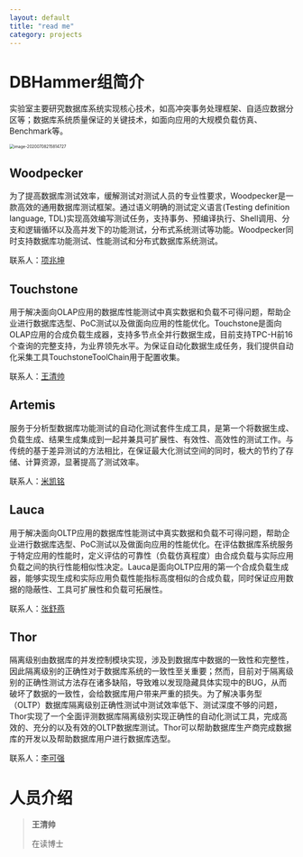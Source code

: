 ```yaml
---
layout: default
title: "read me"
category: projects
---
```


# DBHammer组简介

实验室主要研究数据库系统实现核心技术，如高冲突事务处理框架、自适应数据分区等；数据库系统质量保证的关键技术，如面向应用的大规模负载仿真、Benchmark等。

<img src="https://tva1.sinaimg.cn/large/007S8ZIlgy1ggjwsk32phj30jg0jcqg9.jpg" alt="image-20200708215814727" style="zoom:50%;" />

## Woodpecker

为了提高数据库测试效率，缓解测试对测试人员的专业性要求，Woodpecker是一款高效的通用数据库测试框架。通过语义明确的测试定义语言(Testing definition language, TDL)实现高效编写测试任务，支持事务、预编译执行、Shell调用、分支和逻辑循环以及高并发下的功能测试，分布式系统测试等功能。Woodpecker同时支持数据库功能测试、性能测试和分布式数据库系统测试。

联系人：[项兆坤](mailto:zkxiang@stu.ecnu.edu.cn)

## Touchstone
用于解决面向OLAP应用的数据库性能测试中真实数据和负载不可得问题，帮助企业进行数据库选型、PoC测试以及做面向应用的性能优化。Touchstone是面向OLAP应用的合成负载生成器，支持多节点全并行数据生成，目前支持TPC-H前16个查询的完整支持，为业界领先水平。为保证自动化数据生成任务，我们提供自动化采集工具TouchstoneToolChain用于配置收集。

联系人：[王清帅](mailto:qswang@stu.ecnu.edu.cn)

## Artemis

服务于分析型数据库功能测试的自动化测试套件生成工具，是第一个将数据生成、负载生成、结果生成集成到一起并兼具可扩展性、有效性、高效性的测试工作。与传统的基于差异测试的方法相比，在保证最大化测试空间的同时，极大的节约了存储、计算资源，显著提高了测试效率。

联系人：[米凯铭](mailto:mkm@stu.ecnu.edu.cn)

## Lauca

用于解决面向OLTP应用的数据库性能测试中真实数据和负载不可得问题，帮助企业进行数据库选型、PoC测试以及做面向应用的性能优化。在评估数据库系统服务于特定应用的性能时，定义评估的可靠性（负载仿真程度）由合成负载与实际应用负载之间的执行性能相似性决定。Lauca是面向OLTP应用的第一个合成负载生成器，能够实现生成和实际应用负载性能指标高度相似的合成负载，同时保证应用数据的隐蔽性、工具可扩展性和负载可拓展性。

联系人：[张舒燕](mailto:syzhang@stu.ecnu.edu.cn)

## Thor

隔离级别由数据库的并发控制模块实现，涉及到数据库中数据的一致性和完整性，因此隔离级别的正确性对于数据库系统的一致性至关重要；然而，目前对于隔离级别的正确性测试方法存在诸多缺陷，导致难以发现隐藏具体实现中的BUG，从而破坏了数据的一致性，会给数据库用户带来严重的损失。为了解决事务型（OLTP）数据库隔离级别正确性测试中测试效率低下、测试深度不够的问题，Thor实现了一个全面评测数据库隔离级别实现正确性的自动化测试工具，完成高效的、充分的以及有效的OLTP数据库测试。Thor可以帮助数据库生产商完成数据库的开发以及帮助数据库用户进行数据库选型。

联系人：[李可强](mailto:52194501011@stu.ecnu.edu.cn)

# 人员介绍

> **王清帅**
>
> 在读博士

